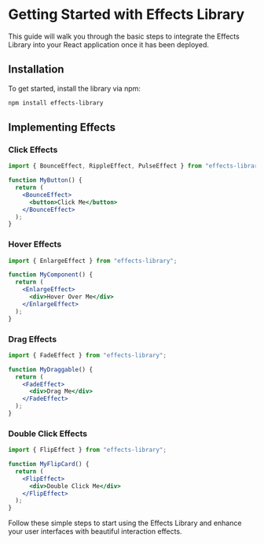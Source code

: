 # Getting Started with Effects Library

This guide will walk you through the basic steps to integrate the Effects Library into your React application once it has been deployed.

## Installation

To get started, install the library via npm:

```bash
npm install effects-library
```

## Implementing Effects

### Click Effects

```jsx
import { BounceEffect, RippleEffect, PulseEffect } from "effects-library";

function MyButton() {
  return (
    <BounceEffect>
      <button>Click Me</button>
    </BounceEffect>
  );
}
```

### Hover Effects

```jsx
import { EnlargeEffect } from "effects-library";

function MyComponent() {
  return (
    <EnlargeEffect>
      <div>Hover Over Me</div>
    </EnlargeEffect>
  );
}
```

### Drag Effects

```jsx
import { FadeEffect } from "effects-library";

function MyDraggable() {
  return (
    <FadeEffect>
      <div>Drag Me</div>
    </FadeEffect>
  );
}
```

### Double Click Effects

```jsx
import { FlipEffect } from "effects-library";

function MyFlipCard() {
  return (
    <FlipEffect>
      <div>Double Click Me</div>
    </FlipEffect>
  );
}
```

Follow these simple steps to start using the Effects Library and enhance your user interfaces with beautiful interaction effects.

